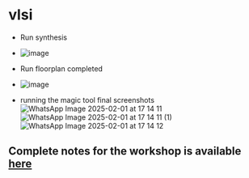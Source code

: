 # vlsi

* Run synthesis
* ![image](https://github.com/user-attachments/assets/8b207f8a-5b11-4e5f-a8eb-d5d9364365be)
* Run floorplan completed
* ![image](https://github.com/user-attachments/assets/75444dd9-1b18-48c5-8e70-2bca21373fcf)

* running the magic tool final screenshots
![WhatsApp Image 2025-02-01 at 17 14 11](https://github.com/user-attachments/assets/d72f11f4-bf9b-4582-ba98-659b188b8afe)
![WhatsApp Image 2025-02-01 at 17 14 11 (1)](https://github.com/user-attachments/assets/aa49f3d7-fb10-47ce-8223-b1b1df0bead2)
![WhatsApp Image 2025-02-01 at 17 14 12](https://github.com/user-attachments/assets/86f266b2-9faa-409a-a2be-8f622598be9d)

## Complete notes for the workshop is available [here](https://drive.google.com/file/d/14_MxmIll5nAqvesMVQfrns1SUTK0U9FN/view?usp=drivesdk)



